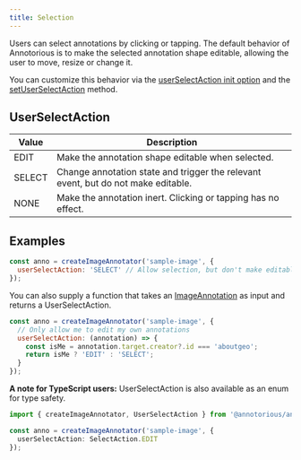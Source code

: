 ```yaml
---
title: Selection
---
```


Users can select annotations by clicking or tapping. The default behavior of Annotorious is to 
make the selected annotation shape editable, allowing the user to move, resize or change it.

You can customize this behavior via the [userSelectAction init option](/api-reference/image-annotator/#init-options) and
the [setUserSelectAction](/api-reference/image-annotator/#setuserselectaction) method. 

## UserSelectAction

| Value  | Description                                                                       |
|--------|-----------------------------------------------------------------------------------|
| EDIT   | Make the annotation shape editable when selected.                                 |
| SELECT | Change annotation state and trigger the relevant event, but do not make editable. |
| NONE   | Make the annotation inert. Clicking or tapping has no effect.                     |

## Examples

```js
const anno = createImageAnnotator('sample-image', {
  userSelectAction: 'SELECT' // Allow selection, but don't make editable
});
```

You can also supply a function that takes an [ImageAnnotation](/api-reference/image-annotation) as input
and returns a UserSelectAction.

```js
const anno = createImageAnnotator('sample-image', {
  // Only allow me to edit my own annotations
  userSelectAction: (annotation) => {
    const isMe = annotation.target.creator?.id === 'aboutgeo';
    return isMe ? 'EDIT' : 'SELECT';
  } 
});
```

__A note for TypeScript users:__ UserSelectAction is also available as an enum for type safety.

```ts
import { createImageAnnotator, UserSelectAction } from '@annotorious/annotorious';

const anno = createImageAnnotator('sample-image', {
  userSelectAction: SelectAction.EDIT
});
```
